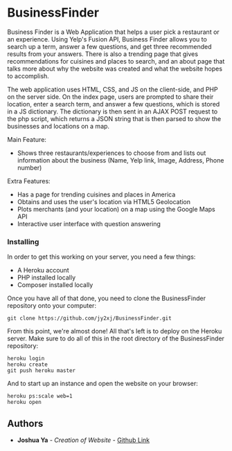 # BusinessFinder
Business Finder is a Web Application that helps a user pick a restaurant or an experience. Using Yelp's Fusion API, Business Finder allows you to search up a term, answer a few questions, and get three recommended results from your answers. There is also a trending page that gives recommendations for cuisines and places to search, and an about page that talks more about why the website was created and what the website hopes to accomplish.  

The web application uses HTML, CSS, and JS on the client-side, and PHP on the server side. On the index page, users are prompted to share their location, enter a search term, and answer a few questions, which is stored in a JS dictionary. The dictionary is then sent in an AJAX POST request to the php script, which returns a JSON string that is then parsed to show the businesses and locations on a map.

Main Feature:
- Shows three restaurants/experiences to choose from and lists out information about the business (Name, Yelp link, Image, Address, Phone number)

Extra Features:
- Has a page for trending cuisines and places in America
- Obtains and uses the user's location via HTML5 Geolocation
- Plots merchants (and your location) on a map using the Google Maps API
- Interactive user interface with question answering

### Installing

In order to get this working on your server, you need a few things:
- A Heroku account
- PHP installed locally
- Composer installed locally

Once you have all of that done, you need to clone the BusinessFinder repository onto your computer:

```
git clone https://github.com/jy2xj/BusinessFinder.git
```

From this point, we're almost done! All that's left is to deploy on the Heroku server.
Make sure to do all of this in the root directory of the BusinessFinder repository:

```
heroku login
heroku create
git push heroku master
```

And to start up an instance and open the website on your browser:
```
heroku ps:scale web=1
heroku open
```

## Authors

* **Joshua Ya** - *Creation of Website* - [Github Link](https://github.com/jy2xj)
